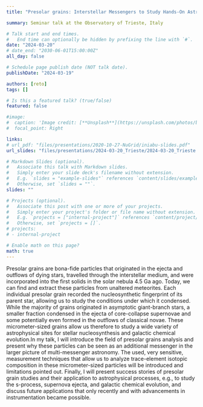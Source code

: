 ```yaml
---
title: "Presolar grains: Interstellar Messengers to Study Hands-On Astrophysics"

summary: Seminar talk at the Observatory of Trieste, Italy

# Talk start and end times.
#   End time can optionally be hidden by prefixing the line with `#`.
date: "2024-03-20"
# date_end: "2030-06-01T15:00:00Z"
all_day: false

# Schedule page publish date (NOT talk date).
publishDate: "2024-03-19"

authors: [reto]
tags: []

# Is this a featured talk? (true/false)
featured: false

#image:
#  caption: 'Image credit: [**Unsplash**](https://unsplash.com/photos/bzdhc5b3Bxs)'
#  focal_point: Right

links:
# url_pdf: "files/presentations/2020-10-27-NuGrid/iniabu-slides.pdf"
url_slides: "files/presentations/2024-03-20_Trieste/2024-03-20_Trieste.html"

# Markdown Slides (optional).
#   Associate this talk with Markdown slides.
#   Simply enter your slide deck's filename without extension.
#   E.g. `slides = "example-slides"` references `content/slides/example-slides.md`.
#   Otherwise, set `slides = ""`.
slides: ""

# Projects (optional).
#   Associate this post with one or more of your projects.
#   Simply enter your project's folder or file name without extension.
#   E.g. `projects = ["internal-project"]` references `content/project/deep-learning/index.md`.
#   Otherwise, set `projects = []`.
# projects:
# - internal-project

# Enable math on this page?
math: true
---
```


Presolar grains are bona-fide particles that originated in the ejecta and outflows of dying stars, travelled through the interstellar medium, and were incorporated into the first solids in the solar nebula 4.5 Ga ago. Today, we can find and extract these particles from unaltered meteorites. Each individual presolar grain recorded the nucleosynthetic fingerprint of its parent star, allowing us to study the conditions under which it condensed. While the majority of grains originated in asymptotic giant-branch stars, a smaller fraction condensed in the ejecta of core-collapse supernovae and some potentially even formed in the outflows of classical novae. These micrometer-sized grains allow us therefore to study a wide variety of astrophysical sites for stellar nucleosynthesis and galactic chemical evolution.In my talk, I will introduce the field of presolar grains analysis and present why these particles can be seen as an additional messenger in the larger picture of multi-messenger astronomy. The used, very sensitive, measurement techniques that allow us to analyze trace-element isotopic composition in these micrometer-sized particles will be introduced and limitations pointed out. Finally, I will present success stories of presolar grain studies and their application to astrophysical processes, e.g., to study the s-process, supernova ejecta, and galactic chemical evolution, and discuss future applications that only recently and with advancements in instrumentation became possible.
